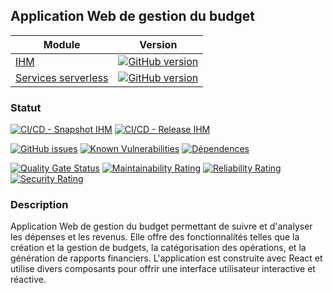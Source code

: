 ## Application Web de gestion du budget

| Module                                                                       | Version                                                                                                                                               |
|------------------------------------------------------------------------------|-------------------------------------------------------------------------------------------------------------------------------------------------------|
| [IHM](https://github.com/vzwingma/gestion-budget-ihm)                        | [![GitHub version](https://badge.fury.io/gh/vzwingma%2Fgestion-budget-ihm.svg)](https://badge.fury.io/gh/vzwingma%2Fgestion-budget-ihm)               |
| [Services serverless](https://github.com/vzwingma/gestion-budget-serverless) | [![GitHub version](https://badge.fury.io/gh/vzwingma%2Fgestion-budget-serverless.svg)](https://badge.fury.io/gh/vzwingma%2Fgestion-budget-serverless) |

### Statut

[![CI/CD - Snapshot IHM](https://github.com/vzwingma/gestion-budget-ihm/actions/workflows/build-on-master.yml/badge.svg)](https://github.com/vzwingma/gestion-budget-ihm/actions/workflows/build-on-master.yml)
[![CI/CD - Release IHM](https://github.com/vzwingma/gestion-budget-ihm/actions/workflows/build-on-tags.yml/badge.svg)](https://github.com/vzwingma/gestion-budget-ihm/actions/workflows/build-on-tags.yml)

[![GitHub issues](https://img.shields.io/github/issues-raw/vzwingma/gestion-budget-ihm.svg?style=flat-square)](https://github.com/vzwingma/gestion-budget-ihm/issues)
[![Known Vulnerabilities](https://snyk.io/test/github/vzwingma/gestion-budget-ihm/badge.svg?targetFile=package.json)](https://snyk.io/test/github/vzwingma/gestion-budget-ihm?targetFile=package.json)
[![Dépendences](https://img.shields.io/librariesio/github/vzwingma/gestion-budget-ihm.png)](https://libraries.io/github/vzwingma/gestion-budget-ihm)

[![Quality Gate Status](https://sonarcloud.io/api/project_badges/measure?project=vzwingma_gestion-budget-ihm&metric=alert_status)](https://sonarcloud.io/dashboard?id=vzwingma_gestion-budget-ihm)
[![Maintainability Rating](https://sonarcloud.io/api/project_badges/measure?project=vzwingma_gestion-budget-ihm&metric=sqale_rating)](https://sonarcloud.io/dashboard?id=vzwingma_gestion-budget-ihm)
[![Reliability Rating](https://sonarcloud.io/api/project_badges/measure?project=vzwingma_gestion-budget-ihm&metric=reliability_rating)](https://sonarcloud.io/dashboard?id=vzwingma_gestion-budget-ihm)
[![Security Rating](https://sonarcloud.io/api/project_badges/measure?project=vzwingma_gestion-budget-ihm&metric=security_rating)](https://sonarcloud.io/dashboard?id=vzwingma_gestion-budget-ihm)

### Description

Application Web de gestion du budget permettant de suivre et d'analyser les dépenses et les revenus. Elle offre des
fonctionnalités telles que la création et la gestion de budgets, la catégorisation des opérations, et la génération de
rapports financiers. L'application est construite avec React et utilise divers composants pour offrir une interface
utilisateur interactive et réactive.
